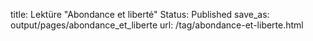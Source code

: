 title: Lektüre "Abondance et liberté"
Status: Published
save_as: output/pages/abondance_et_liberte
url: /tag/abondance-et-liberte.html

